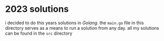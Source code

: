 # 2023 solutions

i decided to do this years solutions in *Golang*.
the `main.go` file in this directory serves as a means to run a solution from any day.
all my solutions can be found in the `src` directory